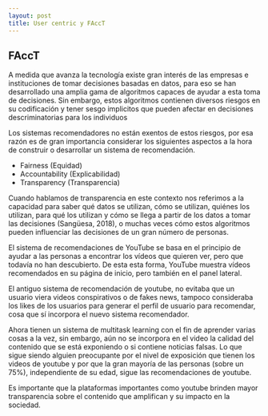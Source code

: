 ```yaml
---
layout: post
title: User centric y FAccT
---
```


## FAccT

A medida que avanza la tecnología existe gran interés de las empresas e instituciones de tomar decisiones basadas en datos, para eso se han desarrollado una amplia gama de algoritmos capaces de ayudar a esta toma de decisiones. Sin embargo, estos algoritmos contienen diversos riesgos en su codificación y tener sesgo implicitos que pueden afectar en decisiones descriminatorias para los individuos

Los sistemas recomendadores no están exentos de estos riesgos, por esa razón es de gran importancia considerar los siguientes aspectos a la hora de construir o desarrollar un sistema de recomendación.

- Fairness (Equidad)
- Accountability (Explicabilidad)
- Transparency (Transparencia)

Cuando hablamos de transparencia en este contexto nos referimos a la capacidad para saber qué datos se utilizan, cómo se utilizan, quiénes los utilizan, para qué los utilizan y cómo se llega a partir de los datos a tomar las decisiones (Sangüesa, 2018), o muchas veces cómo estos algoritmos pueden influenciar las decisiones de un gran número de personas.

El sistema de recomendaciones de YouTube se basa en el principio de ayudar a las personas a encontrar los vídeos que quieren ver, pero que todavía no han descubierto. De esta esta forma, YouTube muestra vídeos recomendados en su página de inicio, pero también en el panel lateral.

El antiguo sistema de recomendación de youtube, no evitaba que un usuario viera videos conspirativos o de fakes news, tampoco consideraba los likes de los usuarios para generar el perfil de usuario para recomendar, cosa que sí incorpora el nuevo sistema recomendador.

Ahora tienen un sistema de multitask learning con el fin de aprender varias cosas a la vez, sin embargo, aún no se incorpora en el video la calidad del contenido que se está exponiendo o si contiene noticias falsas. Lo que sigue siendo alguien preocupante por el nivel de exposición que tienen los videos de youtube y por que la gran mayoría de las personas (sobre un 75%), independiente de su edad, sigue las recomendaciones de youtube.


Es importante que la plataformas importantes como youtube brinden mayor transparencia sobre el contenido que amplifican y su impacto en la sociedad.
